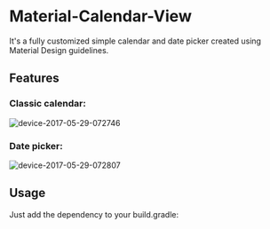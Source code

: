 # Material-Calendar-View

It's a fully customized simple calendar and date picker created using Material Design guidelines.

## Features
### Classic calendar:
![device-2017-05-29-072746](https://cloud.githubusercontent.com/assets/2614225/26537866/12b530f6-4443-11e7-910e-235b1267f2cd.png)

### Date picker:
![device-2017-05-29-072807](https://cloud.githubusercontent.com/assets/2614225/26537871/1826a45c-4443-11e7-9600-8d55d7086c44.png)

## Usage
Just add the dependency to your build.gradle:
